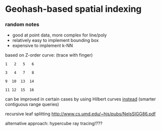 # Geohash-based spatial indexing

### random notes

- good at point data, more complex for line/poly
- relatively easy to implement bounding box
- expensive to implement k-NN

based on Z-order curve:
(trace with finger)

    1   2   5   6

    3   4   7   8

    9  10  13  14

    11 12  15  16

can be improved in certain cases by using Hilbert curves [instead](blog.notdot.net/2009/11/Damn-Cool-Algorithms-Spatial-indexing-with-Quadtrees-and-Hilbert-Curves) (smarter contiguous range queries)

recursive leaf splitting http://www.cs.umd.edu/~hjs/pubs/NelsSIGG86.pdf

alternative approach: hypercube ray tracing!???